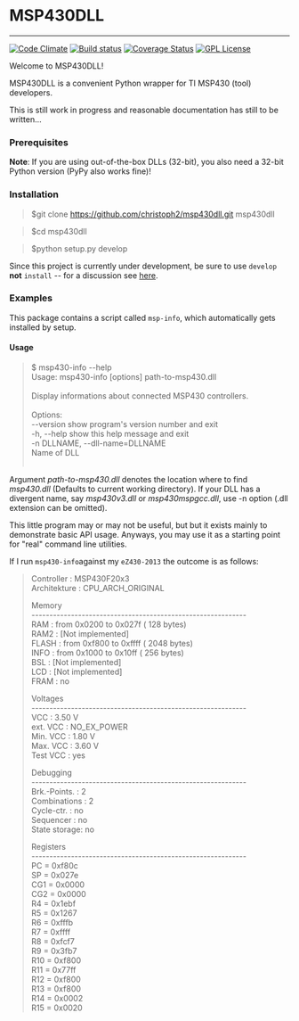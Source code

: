 MSP430DLL
===
---
[![Code Climate](https://codeclimate.com/github/christoph2/msp430dll/badges/gpa.svg)](https://codeclimate.com/github/christoph2/msp430dll)
[![Build status](https://ci.appveyor.com/api/projects/status/ayd40voeq9r6qte9?svg=true)](https://ci.appveyor.com/project/christoph2/msp430dll)
[![Coverage Status](https://coveralls.io/repos/github/christoph2/msp430dll/badge.svg?branch=HEAD)](https://coveralls.io/github/christoph2/msp430dll?branch=HEAD)
[![GPL License](http://img.shields.io/badge/license-GPL-blue.svg)](http://opensource.org/licenses/GPL-2.0)

Welcome to MSP430DLL!

MSP430DLL is a convenient Python wrapper for TI MSP430 (tool) developers.

This is still work in progress and reasonable documentation has still to be written...

### Prerequisites

**Note**: If you are using out-of-the-box DLLs (32-bit), you also need a 32-bit Python version (PyPy also works fine)!

### Installation
> $git clone https://github.com/christoph2/msp430dll.git msp430dll

> $cd msp430dll

> $python setup.py develop

Since this project is currently under development, be sure to use `develop` **not** `install` -- for a discussion see [here](http://stackoverflow.com/questions/19048732/python-setup-py-develop-vs-install).

### Examples
This package contains a script called `msp-info`, which automatically gets installed by setup.

#### Usage
>$ msp430-info --help<br>
>Usage: msp430-info [options] path-to-msp430.dll<br>
><br>
>Display informations about connected MSP430 controllers.<br>
><br>
>Options:<br>
>  --version             show program's version number and exit<br>
>  -h, --help            show this help message and exit<br>
>  -n DLLNAME, --dll-name=DLLNAME<br>
>                        Name of DLL<br>
><br>

Argument *path-to-msp430.dll* denotes the location where to find *msp430.dll* (Defaults to current working directory).
If your DLL has a divergent name, say *msp430v3.dll* or *msp430mspgcc.dll*, use -n option (.dll  extension can be omitted).

This little program may or may not be useful, but but it exists mainly to demonstrate basic API usage. Anyways, you may use it as a starting point for "real" command line utilities.

If I run `msp430-info`against my `eZ430-2013` the outcome is as follows:

> Controller   : MSP430F20x3<br>
> Architekture : CPU_ARCH_ORIGINAL<br>
> 
> 
> Memory<br>
>  \------------------------------------------------------------<br>
> RAM          : from 0x0200 to 0x027f (   128 bytes)<br>
> RAM2         : [Not implemented]<br>
> FLASH        : from 0xf800 to 0xffff (  2048 bytes)<br>
> INFO         : from 0x1000 to 0x10ff (   256 bytes)<br>
> BSL          : [Not implemented]<br>
> LCD          : [Not implemented]<br>
> FRAM         : no<br>
> 
> 
> Voltages<br>
> \------------------------------------------------------------<br>
> VCC          : 3.50 V<br>
> ext. VCC     : NO_EX_POWER<br>
> Min. VCC     : 1.80 V<br>
> Max. VCC     : 3.60 V<br>
> Test VCC     : yes<br>
> 
> 
> Debugging<br>
> \------------------------------------------------------------<br>
> Brk.-Points. : 2<br>
> Combinations : 2<br>
> Cycle-ctr.   : no<br>
> Sequencer    : no<br>
> State storage: no<br>
> 
> 
> Registers<br>
> \------------------------------------------------------------<br>
> PC  = 0xf80c<br>
> SP  = 0x027e<br>
> CG1 = 0x0000<br>
> CG2 = 0x0000<br>
> R4  = 0x1ebf<br>
> R5  = 0x1267<br>
> R6  = 0xfffb<br>
> R7  = 0xffff<br>
> R8  = 0xfcf7<br>
> R9  = 0x3fb7<br>
> R10 = 0xf800<br>
> R11 = 0x77ff<br>
> R12 = 0xf800<br>
> R13 = 0xf800<br>
> R14 = 0x0002<br>
> R15 = 0x0020<br>
